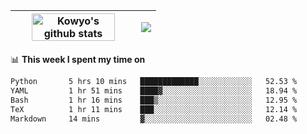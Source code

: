 | <a href="https://github.com/anuraghazra/github-readme-stats"><img width="85%" src="https://github-readme-stats.vercel.app/api?username=kowyo&show_icons=true&hide_border=true&theme=transparent" alt="Kowyo's github stats" /></a> | <a href="https://github.com/anuraghazra/github-readme-stats"><img align="center" src="https://github-readme-stats.vercel.app/api/top-langs/?username=kowyo&exclude_repo=Engineering-Competition-Robot,mobile-robot&hide=c,assembly,shaderlab,hlsl,mathematica,cmake&layout=compact&hide_border=true&theme=transparent" /></a> |
| ------------- | ------------- |

📊 **This week I spent my time on**
<!--START_SECTION:waka-->

```txt
Python       5 hrs 10 mins   █████████████░░░░░░░░░░░░   52.53 %
YAML         1 hr 51 mins    ████▓░░░░░░░░░░░░░░░░░░░░   18.94 %
Bash         1 hr 16 mins    ███▒░░░░░░░░░░░░░░░░░░░░░   12.95 %
TeX          1 hr 11 mins    ███░░░░░░░░░░░░░░░░░░░░░░   12.14 %
Markdown     14 mins         ▓░░░░░░░░░░░░░░░░░░░░░░░░   02.48 %
```

<!--END_SECTION:waka-->
